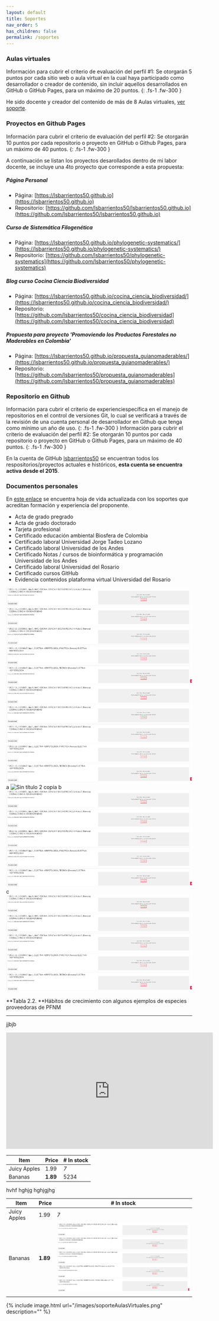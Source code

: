 ```yaml
---
layout: default
title: Soportes
nav_order: 5
has_children: false
permalink: /soportes
---
```


### Aulas virtuales

Información para cubrir el criterio de evaluación del perfil #1: Se otorgarán 5 puntos por cada sitio web o aula virtual en la cual haya participado como desarrollador
o creador de contenido, sin incluir aquellos desarrollados en GitHub o GitHub Pages, para un máximo
de 20 puntos.
{: .fs-1 .fw-300 }

He sido docente y creador del contenido de más de 8 Aulas virtuales, [ver soporte](https://drive.google.com/file/d/1UXP1DkFBQLBI8D4J3vA-dQQRAqoazH_7/view?usp=sharing).


### Proyectos en Github Pages

Información para cubrir el criterio de evaluación del perfil #2: Se otorgarán 10 puntos por cada repositorio o proyecto en GitHub o Github Pages, para un máximo
de 40 puntos.
{: .fs-1 .fw-300 }

A continuación se listan los proyectos desarollados dentro de mi labor docente, se incluye una 4to proyecto que corresponde a esta propuesta:

##### Página Personal
- Página: [https://lsbarrientos50.github.io](https://lsbarrientos50.github.io)
- Repositorio: [https://github.com/lsbarrientos50/lsbarrientos50.github.io](https://github.com/lsbarrientos50/lsbarrientos50.github.io)


##### Curso de Sistemática Filogenética
- Página: [https://lsbarrientos50.github.io/phylogenetic-systematics/](https://lsbarrientos50.github.io/phylogenetic-systematics/)
- Repositorio: [https://github.com/lsbarrientos50/phylogenetic-systematics](https://github.com/lsbarrientos50/phylogenetic-systematics)


##### Blog curso Cocina Ciencia Biodiversidad
- Página: [https://lsbarrientos50.github.io/cocina_ciencia_biodiversidad/](https://lsbarrientos50.github.io/cocina_ciencia_biodiversidad/)
- Repositorio: [https://github.com/lsbarrientos50/cocina_ciencia_biodiversidad](https://github.com/lsbarrientos50/cocina_ciencia_biodiversidad)


##### Propuesta para proyecto 'Promoviendo los Productos Forestales no Maderables en Colombia'
- Página: [https://lsbarrientos50.github.io/propuesta_guianomaderables/](https://lsbarrientos50.github.io/propuesta_guianomaderables/)
- Repositorio: [https://github.com/lsbarrientos50/propuesta_guianomaderables](https://github.com/lsbarrientos50/propuesta_guianomaderables)


### Repositorio en Github
Información para cubrir el criterio de experienciespecífica en el manejo de repositorios en el control de versiones Git, lo cual se verificará
a través de la revisión de una cuenta personal de desarrollador en Github que tenga como mínimo un
año de uso.
{: .fs-1 .fw-300 }
Información para cubrir el criterio de evaluación del perfil #2: Se otorgarán 10 puntos por cada repositorio o proyecto en GitHub o Github Pages, para un máximo
de 40 puntos.
{: .fs-1 .fw-300 }

En la cuenta de GitHub [lsbarrientos50](https://github.com/lsbarrientos50) se encuentran todos los respositorios/proyectos actuales e históricos, **esta cuenta se encuentra activa desde el 2015**.

### Documentos personales

En [este enlace](https://drive.google.com/drive/folders/1hxoOWI3w-BVA2wC-usuGNquUmp0c1um8?usp=sharing) se encuentra hoja de vida actualizada con los soportes que acreditan formación y experiencia del proponente.

- Acta de grado pregrado
- Acta de grado doctorado
- Tarjeta profesional 
- Certificado educación ambiental Biosfera de Colombia
- Certificado laboral Universidad Jorge Tadeo Lozano
- Certificado laboral Universidad de los Andes
- Certificado Notas / cursos de  bioinformática y programación Universidad de los Andes
- Certificado laboral Universidad del Rosario
- Certificado cursos GitHub
- Evidencia contenidos plataforma virtual Universidad del Rosario



![](/images/soporteAulasVirtuales.png)
<img title="a title" alt="Alt text" src="/images/soporteAulasVirtuales.png">
a
![Sin título 2 copia](https://user-images.githubusercontent.com/10567184/144729075-aa6cd188-e77d-4339-b978-79002b48ad7b.jpg)
b
![Sin título 2 copia](https://raw.githubusercontent.com/lsbarrientos50/propuesta_guianomaderables/main/images/soporteAulasVirtuales.png)
c 
![Sin título 2 copia](/images/soporteAulasVirtuales.png)


 **Tabla 2.2. **Hábitos de crecimiento con algunos ejemplos de especies proveedoras de PFNM

------
jjbjb


<iframe width="560" height="315" src="https://www.youtube.com/embed/buSW5j6ztaA" title="YouTube video player" frameborder="0" allow="accelerometer; autoplay; clipboard-write; encrypted-media; gyroscope; picture-in-picture" allowfullscreen></iframe>


| Item         | Price     | # In stock |
|--------------|-----------|------------|
| Juicy Apples | 1.99      | *7*        |
| Bananas      | **1.89**  | 5234       |


hvhf hghjg hghjgjhg



| Item         | Price     | # In stock |
|--------------|-----------|------------|
| Juicy Apples | 1.99      | *7*        |
| Bananas      | **1.89**  | ![Sin título 2 copia](https://raw.githubusercontent.com/lsbarrientos50/propuesta_guianomaderables/main/images/soporteAulasVirtuales.png)
       |


{% include image.html url="/images/soporteAulasVirtuales.png" description="" %}
